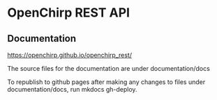 # OpenChirp REST API

## Documentation
https://openchirp.github.io/openchirp_rest/

The source files for the documentation are under documentation/docs

To republish to github pages after making any changes to files under documentation/docs, run mkdocs gh-deploy.
